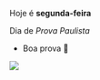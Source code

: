 Hoje é **segunda-feira**

Dia de _Prova Paulista_
- Boa prova 📝
  
![](https://tenor.com/pt-BR/view/school-test-exams-im-stupid-idiot-gif-4469314) 
